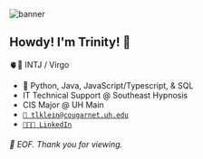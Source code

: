 ![banner](https://img.itch.zone/aW1nLzE2MTM4NDEucG5n/original/%2B9g6CM.png)

## Howdy! I'm Trinity! 👋

🫀🎴 INTJ / Virgo

- 🔨 Python, Java, JavaScript/Typescript, & SQL
- IT Technical Support @ Southeast Hypnosis
- CIS Major @ UH Main
- [`📧 tlklein@cougarnet.uh.edu`](mailto:tlklein@cougarnet.uh.edu)
- [`👩🏻‍💼 LinkedIn`](https://www.linkedin.com/in/trinity-klein-863a921ab/) 

###### 💾 EOF. Thank you for viewing.
